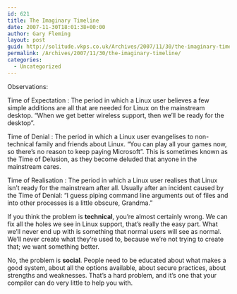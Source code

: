 ```yaml
---
id: 621
title: The Imaginary Timeline
date: 2007-11-30T18:01:38+00:00
author: Gary Fleming
layout: post
guid: http://solitude.vkps.co.uk/Archives/2007/11/30/the-imaginary-timeline/
permalink: /Archives/2007/11/30/the-imaginary-timeline/
categories:
  - Uncategorized
---
```

Observations:

Time of Expectation
:   The period in which a Linux user believes a few simple additions are all that are needed for Linux on the mainstream desktop. &#8220;When we get better wireless support, then we&#8217;ll be ready for the desktop&#8221;.

Time of Denial
:   The period in which a Linux user evangelises to non-technical family and friends about Linux. &#8220;You can play all your games now, so there&#8217;s no reason to keep paying Microsoft&#8221;. This is sometimes known as the Time of Delusion, as they become deluded that anyone in the mainstream cares.

Time of Realisation
:   The period in which a Linux user realises that Linux isn&#8217;t ready for the mainstream after all. Usually after an incident caused by the Time of Denial: &#8220;I guess piping command line arguments out of files and into other processes is a little obscure, Grandma.&#8221;

If you think the problem is **technical**, you&#8217;re almost certainly wrong. We can fix all the holes we see in Linux support, that&#8217;s really the easy part. What we&#8217;ll never end up with is something that normal users will see as normal. We&#8217;ll never create what they&#8217;re used to, because we&#8217;re not trying to create that; we want something better.

No, the problem is **social**. People need to be educated about what makes a good system, about all the options available, about secure practices, about strengths and weaknesses. That&#8217;s a hard problem, and it&#8217;s one that your compiler can do very little to help you with.